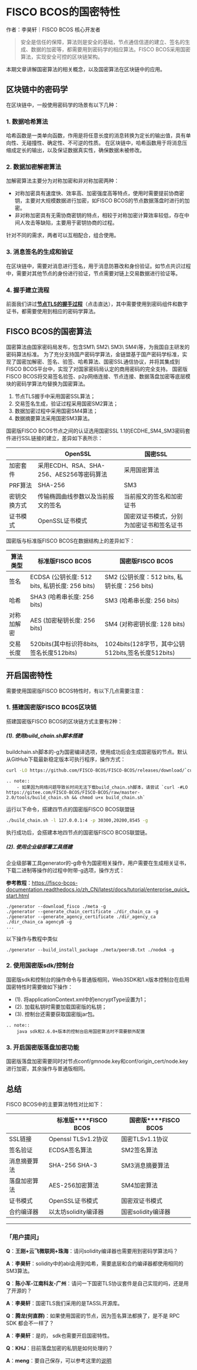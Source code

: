 # FISCO BCOS的国密特性

作者：李昊轩｜FISCO BCOS 核心开发者


> 安全是信任的保障，算法则是安全的基础，节点通信信道的建立、签名的生成、数据的加密等，都需要用到密码学的相应算法。FISCO BCOS采用国密算法，实现安全可控的区块链架构。

本期文章讲解国密算法的相关概念，以及国密算法在区块链中的应用。

## 区块链中的密码学

在区块链中，一般使用密码学的场景有以下几种：

### 1. 数据哈希算法

哈希函数是一类单向函数，作用是将任意长度的消息转换为定长的输出值，具有单向性、无碰撞性、确定性、不可逆的性质。
在区块链中，哈希函数用于将消息压缩成定长的输出，以及保证数据真实性，确保数据未被修改。

### 2. 数据加密解密算法

加解密算法主要分为对称加密和非对称加密两种：
- 对称加密具有速度快、效率高、加密强度高等特点，使用时需要提前协商密钥，主要对大规模数据进行加密，如FISCO BCOS的节点数据落盘时进行的加密。
- 非对称加密具有无需协商密钥的特点，相较于对称加密计算效率较低，存在中间人攻击等缺陷，主要用于密钥协商的过程。

针对不同的需求，两者可以互相配合，组合使用。

### 3. 消息签名的生成和验证

在区块链中，需要对消息进行签名，用于消息防篡改和身份验证。如节点共识过程中，需要对其他节点的身份进行验证，节点需要对链上交易数据进行验证等。

### 4. 握手建立流程

前面我们讲过[**节点TLS的握手过程**](https://mp.weixin.qq.com/s?__biz=MzU5NTg0MjA4MA==&mid=2247484845&idx=1&sn=c943c8a3f55a060991ffafec8bbdb27b&scene=21#wechat_redirect)（点击直达），其中需要使用到密码组件和数字证书，都需要使用到相应的密码学算法。

## FISCO BCOS的国密算法

国密算法由国家密码局发布，包含SM1\ SM2\ SM3\ SM4\等，为我国自主研发的密码算法标准。
为了充分支持国产密码学算法，金链盟基于国产密码学标准，实现了国密加解密、签名、验签、哈希算法、国密SSL通信协议，并将其集成到FISCO BCOS平台中，实现了对国家密码局认定的商用密码的完全支持。
国密版FISCO BCOS将交易签名验签、p2p网络连接、节点连接、数据落盘加密等底层模块的密码学算法均替换为国密算法。

1. 节点TLS握手中采用国密SSL算法；
2. 交易签名生成，验证过程采用国密SM2算法；
3.  数据加密过程中采用国密SM4算法；
4. 数据摘要算法采用国密SM3算法。

国密版FISCO BCOS节点之间的认证选用国密SSL 1.1的ECDHE_SM4_SM3密码套件进行SSL链接的建立，差异如下表所示：

|              | **OpenSSL**                              | **国密SSL**                              |
| ------------ | ---------------------------------------- | ---------------------------------------- |
| 加密套件     | 采用ECDH、RSA、SHA-256、AES256等密码算法 | 采用国密算法                             |
| PRF算法      | SHA-256                                  | SM3                                      |
| 密钥交换方式 | 传输椭圆曲线参数以及当前报文的签名       | 当前报文的签名和加密证书                 |
| 证书模式     | OpenSSL证书模式                          | 国密双证书模式，分别为加密证书和签名证书 |

国密版与标准版FISCO BCOS在数据结构上的差异如下：

| **算法类型** | **标准版**FISCO BCOS                           | **国密版**FISCO BCOS                               |
| ------------ | ---------------------------------------------- | -------------------------------------------------- |
| 签名         | ECDSA (公钥长度: 512 bits, 私钥长度: 256 bits) | SM2 (公钥长度：512 bits, 私钥长度：256 bits)       |
| 哈希         | SHA3 (哈希串长度: 256 bits)                    | SM3 (哈希串长度: 256 bits)                         |
| 对称加解密   | AES (加密秘钥长度: 256 bits)                   | SM4 (对称密钥长度: 128 bits)                       |
| 交易长度     | 520bits(其中标识符8bits,签名长度512bits)       | 1024bits(128字节，其中公钥512bits,签名长度512bits) |

## 开启国密特性

需要使用国密版FISCO BCOS特性时，有以下几点需要注意：

### 1. 搭建国密版FISCO BCOS区块链

搭建国密版FISCO BCOS的区块链方式主要有2种：

##### (1). 使用build_chain.sh脚本搭建

buildchain.sh脚本的-g为国密编译选项，使用成功后会生成国密版的节点。默认从GitHub下载最新稳定版本可执行程序，操作方式：

```bash
curl -LO https://github.com/FISCO-BCOS/FISCO-BCOS/releases/download/`curl -s https://api.github.com/repos/FISCO-BCOS/FISCO-BCOS/releases | grep "\"v2\.[0-9]\.[0-9]\"" | sort -u | tail -n 1 | cut -d \" -f 4`/build_chain.sh && chmod u+x build_chain.sh
```

```eval_rst
.. note::
    - 如果因为网络问题导致长时间无法下载build_chain.sh脚本，请尝试 `curl -#LO https://gitee.com/FISCO-BCOS/FISCO-BCOS/raw/master-2.0/tools/build_chain.sh && chmod u+x build_chain.sh`
```

运行以下命令，搭建四节点的国密版FISCO BCOS联盟链

```bash
./build_chain.sh -l 127.0.0.1:4 -p 30300,20200,8545 -g
```

执行成功后，会搭建本地四节点的国密版FISCO BCOS联盟链。

##### (2). 使用企业级部署工具搭建

企业级部署工具generator的-g命令为国密相关操作，用户需要在生成相关证书，下载二进制等操作的过程中附带-g选项，操作方式：

**参考教程**：https://fisco-bcos-documentation.readthedocs.io/zh_CN/latest/docs/tutorial/enterprise_quick_start.html

```
./generator --download_fisco ./meta -g
./generator --generate_chain_certificate ./dir_chain_ca -g
./generator --generate_agency_certificate ./dir_agency_ca ./dir_chain_ca agencyB -g
...
```

以下操作与教程中类似

```
./generator --build_install_package ./meta/peersB.txt ./nodeA -g
```

### 2. 使用国密版sdk/控制台


国密版sdk和控制台的操作命令与普通版相同，Web3SDK和1.x版本控制台在启用国密特性时需要做如下操作：

- (1). 将applicationContext.xml中的encryptType设置为1；
- (2). 加载私钥时需要加载国密版的私钥；
- (3). 控制台还需要获取国密版jar包。

```eval_rst
.. note::
    java sdk和2.6.0+版本的控制台启用国密算法时不需要额外配置
```

### 3. 开启国密版落盘加密功能

国密版落盘加密需要同时对节点conf/gmnode.key和conf/origin_cert/node.key进行加密，其余操作与普通版相同。

## 总结

FISCO BCOS中的主要算法特性对比如下：

|              | **标准版****FISCO BCOS** | **国密版****FISCO BCOS** |
| ------------ | ------------------------ | ------------------------ |
| SSL链接      | Openssl TLSv1.2协议      | 国密TLSv1.1协议          |
| 签名验证     | ECDSA签名算法            | SM2签名算法              |
| 消息摘要算法 | SHA-256 SHA-3            | SM3消息摘要算法          |
| 落盘加密算法 | AES-256加密算法          | SM4加密算法              |
| 证书模式     | OpenSSL证书模式          | 国密双证书模式           |
| 合约编译器   | 以太坊solidity编译器     | 国密solidity编译器       |

------

### 「用户提问」

**Q**：**王刚+云飞微联网+珠海**：请问solidity编译器也需要用到密码学算法吗？

**A**：**李昊轩**：solidity中的abi会用到哈希，需要底层和合约编译器都使用相同的SM3算法。

**Q**：**陈小军-江南科友-广州**：请问一下国密TLS协议套件是自己实现的吗，还是用了开源的？

**A**：**李昊轩**：国密TLS我们采用的是TASSL开源库。

**Q**：**腾龙(何直群)**：如果使用国密的节点，因为签名算法都换了，是不是 RPC SDK 都会不一样了？

**A**：**李昊轩**：是的， sdk也需要开启国密特性。

**Q**：**KHJ**：目前落盘加密的私钥是如何处理的？

**A**：**meng**：要自己保存，可以参考这里的[说明](https://fisco-bcos-documentation.readthedocs.io/zh_CN/latest/docs/manual/storage_security.html)